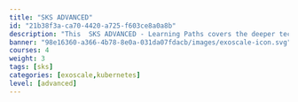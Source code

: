 ```yaml
---
title: "SKS ADVANCED"
id: "21b38f3a-ca70-4420-a725-f603ce8a0a8b"
description: "This  SKS ADVANCED - Learning Paths covers the deeper technical topics of (managed) Kubernetes for an expert audience and conveys the benefits of containers and container orchestration for modern IT scenarios. It will help you learn how to leverage this new technology, use the terminology associated, understand the components and functions, and why these new technologies are so important."
banner: "98e16360-a366-4b78-8e0a-031da07fdacb/images/exoscale-icon.svg"
courses: 4
weight: 3
tags: [sks]
categories: [exoscale,kubernetes]
level: [advanced]
---
```

